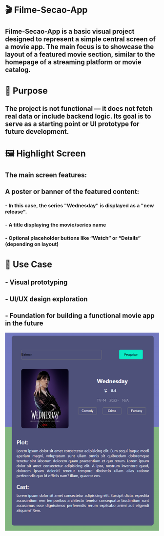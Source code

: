 # 🎬 Filme-Secao-App
## Filme-Secao-App is a basic visual project designed to represent a simple central screen of a movie app. The main focus is to showcase the layout of a featured movie section, similar to the homepage of a streaming platform or movie catalog.

# 🧩 Purpose
## The project is not functional — it does not fetch real data or include backend logic. Its goal is to serve as a starting point or UI prototype for future development.

# 🖼️ Highlight Screen
## The main screen features:

## A poster or banner of the featured content:
### - In this case, the series "Wednesday" is displayed as a "new release".
### - A title displaying the movie/series name
### - Optional placeholder buttons like “Watch” or “Details” (depending on layout)

# 🎯 Use Case
## - Visual prototyping
## - UI/UX design exploration
## - Foundation for building a functional movie app in the future
<p align = "center">
  <img src="section.png" width="auto">
</p>
